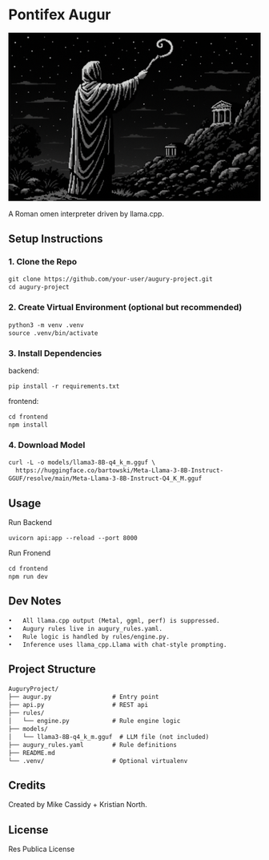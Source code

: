 # Pontifex Augur

![Augury](https://github.com/Mcas4150/Augury/blob/master/frontend/public/media/augury2.png)

A Roman omen interpreter driven by llama.cpp.

## Setup Instructions

### 1. Clone the Repo
```
git clone https://github.com/your-user/augury-project.git
cd augury-project
```
### 2. Create Virtual Environment (optional but recommended)
```
python3 -m venv .venv
source .venv/bin/activate
```
### 3. Install Dependencies
backend:
```
pip install -r requirements.txt
```
frontend:
```
cd frontend
npm install
```
### 4. Download Model

```
curl -L -o models/llama3-8B-q4_k_m.gguf \
  https://huggingface.co/bartowski/Meta-Llama-3-8B-Instruct-GGUF/resolve/main/Meta-Llama-3-8B-Instruct-Q4_K_M.gguf
```


## Usage

Run Backend
```
uvicorn api:app --reload --port 8000
```
Run Fronend
```
cd frontend
npm run dev
```

## Dev Notes
	•	All llama.cpp output (Metal, ggml, perf) is suppressed.
	•	Augury rules live in augury_rules.yaml.
	•	Rule logic is handled by rules/engine.py.
	•	Inference uses llama_cpp.Llama with chat-style prompting.


## Project Structure
```
AuguryProject/
├── augur.py                 # Entry point
├── api.py                   # REST api
├── rules/
│   └── engine.py            # Rule engine logic
├── models/
│   └── llama3-8B-q4_k_m.gguf  # LLM file (not included)
├── augury_rules.yaml        # Rule definitions
├── README.md
└── .venv/                   # Optional virtualenv
```


## Credits

Created by Mike Cassidy + Kristian North.



## License

Res Publica License
